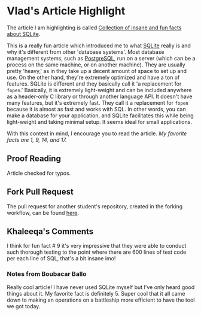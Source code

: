 # Vlad's Article Highlight

The article I am highlighting is called [Collection of insane and fun facts about SQLite](https://avi.im/blag/2024/sqlite-facts/).

This is a really fun article which introduced me to what [SQLite](https://www.sqlite.org/) really is and why it's different from other 'database systems'.
Most database management systems, such as [PostgreSQL](https://www.postgresql.org/), run on a server (which can be a process on the same machine, or on another machine).
They are usually pretty 'heavy,' as in they take up a decent amount of space to set up and use.
On the other hand, they're extremely optimized and have a ton of features.
SQLite is different and they basically call it 'a replacement for `fopen`.'
Basically, it is extremely light-weight and can be included anywhere as a header-only C library or through another language API.
It doesn't have many features, but it's extremely fast.
They call it a replacement for `fopen` because it is almost as fast and works with SQL.
In other words, you can make a database for your application, and SQLite facilitates this while being light-weight and taking minimal setup.
It seems ideal for small applications.

With this context in mind, I encourage you to read the article. *My favorite facts are 1, 9, 14, and 17.*

## Proof Reading

Article checked for typos.

## Fork Pull Request

The pull request for another student's repository, created in the forking workflow, can be found [here](https://github.com/cs-uh-3260/s25-i1-gitpractice-Khaleeks-1/pull/2).

## Khaleeqa's Comments

I think for fun fact # 9 it's very impressive that they were able to conduct such thorough testing to the point where there are 600 lines of test code per each line of SQL, that's a bit insane imo!

### Notes from Boubacar Ballo

Really cool article! I have never used SQLite myself but I've only heard good things about it. My favorite fact is definitely 5. Super cool that it all came down to making an operations on a battleship more efficient to have the tool we got today.
